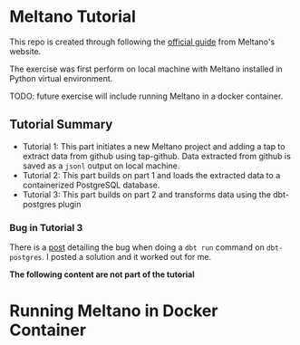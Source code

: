 # Meltano Tutorial

This repo is created through following the [official guide](https://docs.meltano.com/getting-started/part1) from Meltano's website.

The exercise was first perform on local machine with Meltano installed in Python virtual environment.

TODO: future exercise will include running Meltano in a docker container.

## Tutorial Summary

- Tutorial 1: This part initiates a new Meltano project and adding a tap to extract data from github using tap-github. Data extracted from github is saved as a `jsonl` output on local machine.
- Tutorial 2: This part builds on part 1 and loads the extracted data to a containerized PostgreSQL database.
- Tutorial 3: This part builds on part 2 and transforms data using the dbt-postgres plugin

### Bug in Tutorial 3

There is a [post](https://github.com/meltano/meltano/issues/8391) detailing the bug when doing a `dbt run` command on `dbt-postgres`. I posted a solution and it worked out for me. 

**The following content are not part of the tutorial**

# Running Meltano in Docker Container
